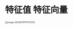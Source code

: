 # 特征值 特征向量

<img src="https://cvp.oss-cn-shanghai.aliyuncs.com/picgo/202403111117125.png" alt="image-20240311111727252" style="zoom:50%;" />
